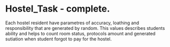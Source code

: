 # Hostel_Task - complete.
Each hostel resident have parametres of accuracy, loathing and responsibility that are generated by random.
This values describes students ability and helps to count room status, protocols amount and generated sutiation when student forgot
to pay for the hostel.
